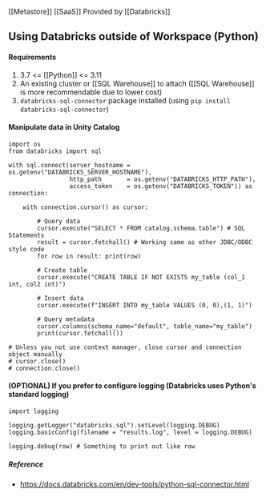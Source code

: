 [[Metastore]] [[SaaS]] Provided by [[Databricks]]

## Using Databricks outside of Workspace (Python)
#### Requirements
1. 3.7 <= [[Python]] <= 3.11
2. An existing cluster or [[SQL Warehouse]] to attach ([[SQL Warehouse]] is more recommendable due to lower cost)
3. `databricks-sql-connector` package installed (using `pip install databricks-sql-connector`)
#### Manipulate data in Unity Catalog
```
import os
from databricks import sql

with sql.connect(server_hostname = os.getenv("DATABRICKS_SERVER_HOSTNAME"),
                 http_path       = os.getenv("DATABRICKS_HTTP_PATH"),
                 access_token    = os.getenv("DATABRICKS_TOKEN")) as connection:
  
    with connection.cursor() as cursor:
      
        # Query data
        cursor.execute("SELECT * FROM catalog.schema.table") # SQL Statements
        result = cursor.fetchall() # Working same as other JDBC/ODBC style code
        for row in result: print(row)
        
        # Create table
        cursor.execute("CREATE TABLE IF NOT EXISTS my_table (col_1 int, col2 int)")

      	# Insert data
        cursor.execute(f"INSERT INTO my_table VALUES (0, 0),(1, 1)")

        # Query metadata
        cursor.columns(schema_name="default", table_name="my_table")
	    print(cursor.fetchall())
        
# Unless you not use context manager, close cursor and connection object manually
# cursor.close()
# connection.close()
```
#### (OPTIONAL) If you prefer to configure logging (Databricks uses Python's standard logging)

```
import logging

logging.getLogger("databricks.sql").setLevel(logging.DEBUG)
logging.basicConfig(filename = "results.log", level = logging.DEBUG)

logging.debug(row) # Something to print out like row
```
##### Reference
- https://docs.databricks.com/en/dev-tools/python-sql-connector.html